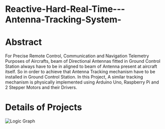 # Reactive-Hard-Real-Time---Antenna-Tracking-System-

# Abstract 
For Precise Remote Control, Communication and Navigation Telemetry Purposes of Aircrafts, beam of Directional Antennas fitted in Ground Control Station always have to be in aligned to beam of Antenna present at aircraft itself. So in order to achieve that Antenna Tracking mechanism have to be installed in Ground Control Station. In this Project, A similar tracking mechanism is physically implemented using Arduino Uno, Raspberry Pi and 2 Stepper Motors and their Drivers.

# Details of Projects
![Logic Graph](https://user-images.githubusercontent.com/68690657/181877363-d2cebcaa-b399-41d7-9e29-a005328bfdfa.PNG)

